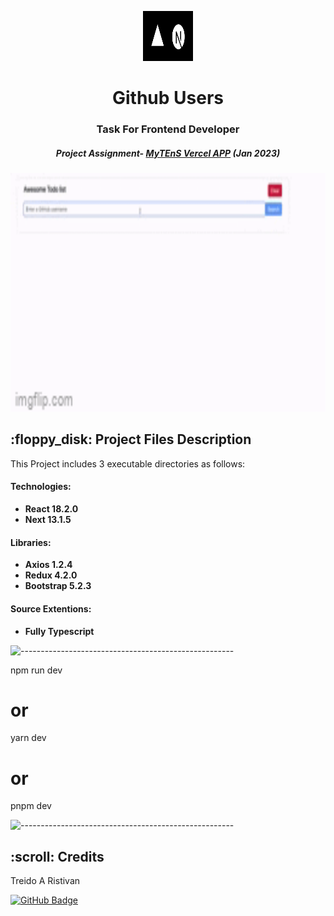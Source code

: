 <p align="center"> 
  <img src="/public/uh47zm9z883aai4lyk1d-3538281038.png" alt="Email Logo.png" width="80px" height="80px">
</p>
<h1 align="center"> Github Users </h1>
<h3 align="center"> Task For Frontend Developer </h3>
<h5 align="center"> Project Assignment- <a href="https://mytens-frontend-dev.vercel.app/">MyTEnS Vercel APP</a> (Jan 2023) </h5>

<p align="center"> 
<img src="/public/78pduh.gif" alt="Animated gif" height="382px">
</p>

<h2> :floppy_disk: Project Files Description</h2>

<p>This Project includes 3 executable directories as follows:</p>
<h4>Technologies:</h4>
<ul>
  <li><b>React 18.2.0</b></li>
  <li><b>Next 13.1.5</b></li>
</ul>

<h4>Libraries:</h4>
<ul>
  <li><b>Axios 1.2.4</b></li>
  <li><b>Redux 4.2.0</b></li>
  <li><b>Bootstrap 5.2.3</b></li>
</ul>

<h4>Source Extentions:</h4>
<ul>
 <li><b>Fully Typescript</b></li>
</ul>

![-----------------------------------------------------](https://raw.githubusercontent.com/andreasbm/readme/master/assets/lines/rainbow.png)

npm run dev
# or
yarn dev
# or
pnpm dev

![-----------------------------------------------------](https://raw.githubusercontent.com/andreasbm/readme/master/assets/lines/rainbow.png)


<!-- CREDITS -->
<h2 id="credits"> :scroll: Credits</h2>

Treido A Ristivan

[![GitHub Badge](https://img.shields.io/badge/GitHub-100000?style=for-the-badge&logo=github&logoColor=white)](https://github.com/hellotrei)